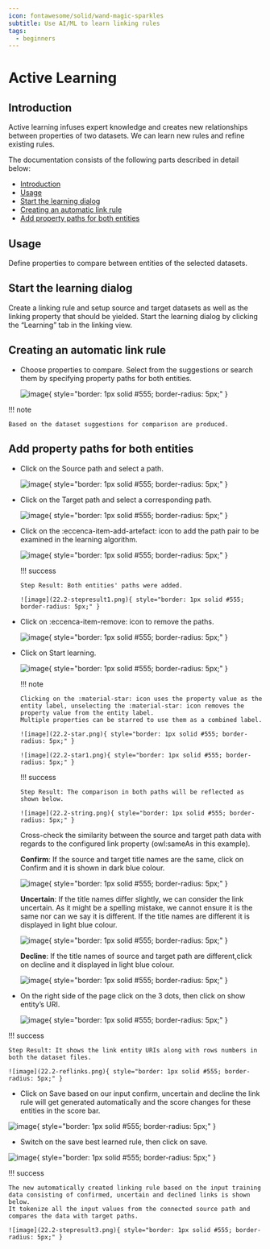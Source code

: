 ```yaml
---
icon: fontawesome/solid/wand-magic-sparkles
subtitle: Use AI/ML to learn linking rules
tags:
  - beginners
---
```


# Active Learning

## Introduction

Active learning infuses expert knowledge and creates new relationships between properties of two datasets. We can learn new rules and refine existing rules.

The documentation consists of the following parts described in detail below:

-   [Introduction](#introduction)
-   [Usage](#usage)
-   [Start the learning dialog](#start-the-learning-dialog)
-   [Creating an automatic link rule](#creating-an-automatic-link-rule)
-   [Add property paths for both entities](#add-property-paths-for-both-entities)

## Usage

Define properties to compare between entities of the selected datasets.

## Start the learning dialog

Create a linking rule and setup source and target datasets as well as the linking property that should be yielded.
Start the learning dialog by clicking the “Learning” tab in the linking view.

## Creating an automatic link rule

-   Choose properties to compare.
    Select from the suggestions or search them by specifying property paths for both entities.

    ![image](22.2-Suggestion.png){ style="border: 1px solid #555; border-radius: 5px;" }

!!! note

    Based on the dataset suggestions for comparison are produced.

## Add property paths for both entities

-   Click on the Source path and select a path.

    ![image](22.2-Sourcepath.png){ style="border: 1px solid #555; border-radius: 5px;" }

-   Click on the Target path and select a corresponding path.

    ![image](22.2-targetpath.png){ style="border: 1px solid #555; border-radius: 5px;" }

-   Click on the :eccenca-item-add-artefact: icon to add the path pair to be examined in the learning algorithm.

    ![image](22.2-plusicon.png){ style="border: 1px solid #555; border-radius: 5px;" }

    !!! success

        Step Result: Both entities' paths were added.

        ![image](22.2-stepresult1.png){ style="border: 1px solid #555; border-radius: 5px;" }

-   Click on :eccenca-item-remove: icon to remove the paths.

     ![image](22.2-delete.png){ style="border: 1px solid #555; border-radius: 5px;" }

-   Click on Start learning.

    ![image](22.2-startlearning.png){ style="border: 1px solid #555; border-radius: 5px;" }

    !!! note

        Clicking on the :material-star: icon uses the property value as the entity label, unselecting the :material-star: icon removes the property value from the entity label.
        Multiple properties can be starred to use them as a combined label.

        ![image](22.2-star.png){ style="border: 1px solid #555; border-radius: 5px;" }

        ![image](22.2-star1.png){ style="border: 1px solid #555; border-radius: 5px;" }

    !!! success

        Step Result: The comparison in both paths will be reflected as shown below.

        ![image](22.2-string.png){ style="border: 1px solid #555; border-radius: 5px;" }

    Cross-check the similarity between the source and target path data with regards to the configured link property (owl:sameAs in this example).

    **Confirm**: If the source and target title names are the same, click on Confirm and it is shown in dark blue colour.

    ![image](22.2-confirm.png){ style="border: 1px solid #555; border-radius: 5px;" }

    **Uncertain**: If the title names differ slightly, we can consider the link uncertain.
    As it might be a spelling mistake, we cannot ensure it is the same nor can we say it is different.
    If the title names are different it is displayed in light blue colour.

    ![image](22.2-decline.png){ style="border: 1px solid #555; border-radius: 5px;" }

    **Decline**: If the title names of source and target path are different,click on decline and it displayed in light blue colour.

    ![image](22.2-decline.png){ style="border: 1px solid #555; border-radius: 5px;" }

-   On the right side of the page click on the 3 dots, then click on show entity’s URI.

    ![image](22.2-uri.png){ style="border: 1px solid #555; border-radius: 5px;" }

!!! success

    Step Result: It shows the link entity URIs along with rows numbers in both the dataset files.

    ![image](22.2-reflinks.png){ style="border: 1px solid #555; border-radius: 5px;" }

-   Click on Save based on our input confirm, uncertain and decline the link rule will get generated automatically and the score changes for these entities in the score bar.

![image](22.2-save.png){ style="border: 1px solid #555; border-radius: 5px;" }

-   Switch on the save best learned rule, then click on save.

![image](22.2-stepresult2.png){ style="border: 1px solid #555; border-radius: 5px;" }

!!! success

    The new automatically created linking rule based on the input training data consisting of confirmed, uncertain and declined links is shown below.
    It tokenize all the input values from the connected source path and compares the data with target paths.

    ![image](22.2-stepresult3.png){ style="border: 1px solid #555; border-radius: 5px;" }

